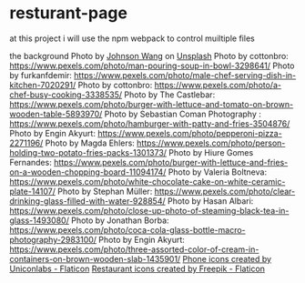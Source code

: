 # resturant-page

at this project i will use the npm webpack to control muiltiple files

the background Photo by <a href="https://unsplash.com/@jdubs?utm_source=unsplash&utm_medium=referral&utm_content=creditCopyText">Johnson Wang</a> on <a href="https://unsplash.com/s/photos/restaurant-website-design?utm_source=unsplash&utm_medium=referral&utm_content=creditCopyText">Unsplash</a>
Photo by cottonbro: https://www.pexels.com/photo/man-pouring-soup-in-bowl-3298641/
Photo by furkanfdemir: https://www.pexels.com/photo/male-chef-serving-dish-in-kitchen-7020291/
Photo by cottonbro: https://www.pexels.com/photo/a-chef-busy-cooking-3338535/
Photo by The Castlebar: https://www.pexels.com/photo/burger-with-lettuce-and-tomato-on-brown-wooden-table-5893970/
Photo by Sebastian Coman Photography : https://www.pexels.com/photo/hamburger-with-patty-and-fries-3504876/
Photo by Engin Akyurt: https://www.pexels.com/photo/pepperoni-pizza-2271196/
Photo by Magda Ehlers: https://www.pexels.com/photo/person-holding-two-potato-fries-packs-1301373/
Photo by Hiure Gomes Fernandes: https://www.pexels.com/photo/burger-with-lettuce-and-fries-on-a-wooden-chopping-board-11094174/
Photo by Valeria Boltneva: https://www.pexels.com/photo/white-chocolate-cake-on-white-ceramic-plate-14107/
Photo by Stephan Müller: https://www.pexels.com/photo/clear-drinking-glass-filled-with-water-928854/
Photo by Hasan Albari: https://www.pexels.com/photo/close-up-photo-of-steaming-black-tea-in-glass-1493080/
Photo by Jonathan Borba: https://www.pexels.com/photo/coca-cola-glass-bottle-macro-photography-2983100/
Photo by Engin Akyurt: https://www.pexels.com/photo/three-assorted-color-of-cream-in-containers-on-brown-wooden-slab-1435901/
<a href="https://www.flaticon.com/free-icons/phone" title="phone icons">Phone icons created by Uniconlabs - Flaticon</a>
<a href="https://www.flaticon.com/free-icons/restaurant" title="restaurant icons">Restaurant icons created by Freepik - Flaticon</a>
